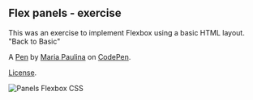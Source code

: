 Flex panels - exercise
----------------------

This was an exercise to implement Flexbox using a basic HTML layout. "Back to Basic"

A [Pen](https://codepen.io/jemapau/pen/RewRPy) by [Maria Paulina](https://codepen.io/jemapau) on [CodePen](https://codepen.io).

[License](https://codepen.io/jemapau/pen/RewRPy/license).


![Panels Flexbox CSS](https://image.prntscr.com/image/A5uXixmvQNap3geRmIkPpQ.png)
